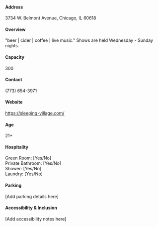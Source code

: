 #### Address

3734 W. Belmont Avenue, Chicago, IL 60618

#### Overview

"beer | cider | coffee | live music." Shows are held Wednesday - Sunday nights.

#### Capacity

300

#### Contact

(773) 654-3971

#### Website

https://sleeping-village.com/

#### Age

21+

#### Hospitality

Green Room: [Yes/No]  
Private Bathroom: [Yes/No]  
Shower: [Yes/No]  
Laundry: [Yes/No]

#### Parking

[Add parking details here]

#### Accessibility & Inclusion

[Add accessibility notes here]
